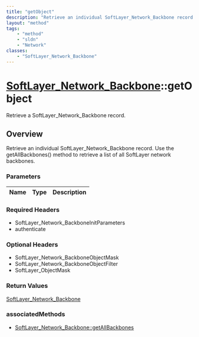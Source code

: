 ```yaml
---
title: "getObject"
description: "Retrieve an individual SoftLayer_Network_Backbone record. Use the getAllBackbones() method to retrieve a list of all Sof... "
layout: "method"
tags:
    - "method"
    - "sldn"
    - "Network"
classes:
    - "SoftLayer_Network_Backbone"
---
```

# [SoftLayer_Network_Backbone](/reference/services/SoftLayer_Network_Backbone)::getObject

Retrieve a SoftLayer_Network_Backbone record.


## Overview 
Retrieve an individual SoftLayer_Network_Backbone record. Use the getAllBackbones() method to retrieve a list of all SoftLayer network backbones.

### Parameters 
|Name | Type | Description |
| --- | --- | --- |


### Required Headers
* SoftLayer_Network_BackboneInitParameters
* authenticate

### Optional Headers
* SoftLayer_Network_BackboneObjectMask
* SoftLayer_Network_BackboneObjectFilter
* SoftLayer_ObjectMask

### Return Values
<a href='/reference/datatypes/SoftLayer_Network_Backbone'>SoftLayer_Network_Backbone </a>


### associatedMethods

*  [SoftLayer_Network_Backbone::getAllBackbones](/reference/services/SoftLayer_Network_Backbone/getAllBackbones )

